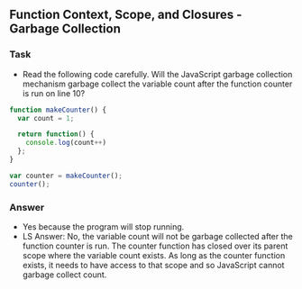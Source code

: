 ## Function Context, Scope, and Closures - Garbage Collection

### Task
- Read the following code carefully. Will the JavaScript garbage collection mechanism garbage collect the variable count after the function counter is run on line 10?
```js
function makeCounter() {
  var count = 1;

  return function() {
    console.log(count++)
  };
}

var counter = makeCounter();
counter();
````

### Answer
- Yes because the program will stop running.
- LS Answer: No, the variable count will not be garbage collected after the function counter is run. The counter function has closed over its parent scope where the variable count exists. As long as the counter function exists, it needs to have access to that scope and so JavaScript cannot garbage collect count.
